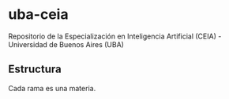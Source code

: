 # uba-ceia
Repositorio de la Especialización en Inteligencia Artificial (CEIA) - Universidad de Buenos Aires (UBA)

## Estructura
Cada rama es una materia.

